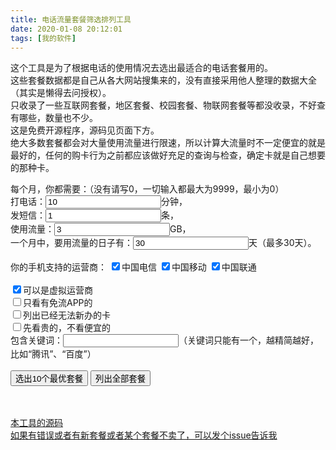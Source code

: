 ```yaml
---
title: 电话流量套餐筛选排列工具
date: 2020-01-08 20:12:01
tags: [我的软件]
---
```

这个工具是为了根据电话的使用情况去选出最适合的电话套餐用的。  
这些套餐数据都是自己从各大网站搜集来的，没有直接采用他人整理的数据大全（其实是懒得去问授权）。  
只收录了一些互联网套餐，地区套餐、校园套餐、物联网套餐等都没收录，不好查有哪些，数量也不少。  
这是免费开源程序，源码见页面下方。      
绝大多数套餐都会对大量使用流量进行限速，所以计算大流量时不一定便宜的就是最好的，任何的购卡行为之前都应该做好充足的查询与检查，确定卡就是自己想要的那种卡。  

<div>
    每个月，你都需要：（没有请写0，一切输入都最大为9999，最小为0）<br>
    打电话：<input id="talkCount" type="number" value="10">分钟，<br>
    发短信：<input id="textCount" type="number" value="1">条，<br>
    使用流量：<input id="dataCount" type="number" value="3">GB，<br>
    一个月中，要用流量的日子有：<input id="useDataDays" type="number" value="30">天（最多30天）。<br><br>
    你的手机支持的运营商：
    <input id="check1" type="checkbox" checked="checked">中国电信
    <input id="check2" type="checkbox" checked="checked">中国移动
    <input id="check3" type="checkbox" checked="checked">中国联通
    <br><br>
    <input id="checkVirtual" type="checkbox" checked="checked">可以是虚拟运营商<br>
    <input id="checkFreeDataApps" type="checkbox">只看有免流APP的<br>
    <input id="checkShowNotOnSell" type="checkbox">列出已经无法新办的卡<br>
    <input id="checkExpensive" type="checkbox">先看贵的，不看便宜的<br>
    包含关键词：<input id="txtSearch" type="text">（关键词只能有一个，越精简越好，比如“腾讯”、“百度”）
    <br><br>
    <button onclick="SortUsersPlan();DisplayPlans(10);">选出10个最优套餐</button>
    <button onclick="SortUsersPlan();DisplayPlans(99999);">列出全部套餐</button><br>
    <span id="topinfo"></span>
    <br><br>
    <div id="displayplans"></div>
    <script src="/js/chooseyourphoneplan.min.js"></script>
</div>

[本工具的源码](https://github.com/gordonwalkedby/ChooseYourPhonePlan)  
[如果有错误或者有新套餐或者某个套餐不卖了，可以发个issue告诉我](https://github.com/gordonwalkedby/ChooseYourPhonePlan/issues)  

